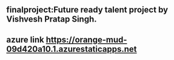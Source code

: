 ## finalproject:Future ready talent project by Vishvesh Pratap Singh.

## azure link   https://orange-mud-09d420a10.1.azurestaticapps.net
